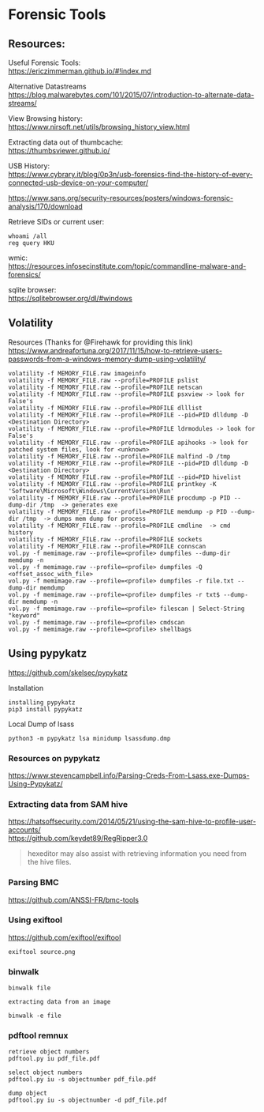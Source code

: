 # Forensic Tools

## Resources:

Useful Forensic Tools:  
https://ericzimmerman.github.io/#!index.md

Alternative Datastreams  
https://blog.malwarebytes.com/101/2015/07/introduction-to-alternate-data-streams/

View Browsing history:  
https://www.nirsoft.net/utils/browsing_history_view.html

Extracting data out of thumbcache:  
https://thumbsviewer.github.io/

USB History:  
https://www.cybrary.it/blog/0p3n/usb-forensics-find-the-history-of-every-connected-usb-device-on-your-computer/

https://www.sans.org/security-resources/posters/windows-forensic-analysis/170/download

Retrieve SIDs or current user:  
```
whoami /all
reg query HKU
```

wmic:  
https://resources.infosecinstitute.com/topic/commandline-malware-and-forensics/

sqlite browser:  
https://sqlitebrowser.org/dl/#windows


## Volatility

Resources (Thanks for @Firehawk for providing this link)
https://www.andreafortuna.org/2017/11/15/how-to-retrieve-users-passwords-from-a-windows-memory-dump-using-volatility/ 

```
volatility -f MEMORY_FILE.raw imageinfo
volatility -f MEMORY_FILE.raw --profile=PROFILE pslist
volatility -f MEMORY_FILE.raw --profile=PROFILE netscan
volatility -f MEMORY_FILE.raw --profile=PROFILE psxview -> look for False's
volatility -f MEMORY_FILE.raw --profile=PROFILE dlllist
volatility -f MEMORY_FILE.raw --profile=PROFILE --pid=PID dlldump -D <Destination Directory>
volatility -f MEMORY_FILE.raw --profile=PROFILE ldrmodules -> look for False's
volatility -f MEMORY_FILE.raw --profile=PROFILE apihooks -> look for patched system files, look for <unknown>
volatility -f MEMORY_FILE.raw --profile=PROFILE malfind -D /tmp
volatility -f MEMORY_FILE.raw --profile=PROFILE --pid=PID dlldump -D <Destination Directory>
volatility -f MEMORY_FILE.raw --profile=PROFILE --pid=PID hivelist
volatility -f MEMORY_FILE.raw --profile=PROFILE printkey -K 'Software\Microsoft\Windows\CurrentVersion\Run'
volatility -f MEMORY_FILE.raw --profile=PROFILE procdump -p PID --dump-dir /tmp  -> generates exe
volatility -f MEMORY_FILE.raw --profile=PROFILE memdump -p PID --dump-dir /tmp  -> dumps mem dump for process
volatility -f MEMORY_FILE.raw --profile=PROFILE cmdline  -> cmd history
volatility -f MEMORY_FILE.raw --profile=PROFILE sockets
volatility -f MEMORY_FILE.raw --profile=PROFILE connscan
vol.py -f memimage.raw --profile=<profile> dumpfiles --dump-dir memdump -n
vol.py -f memimage.raw --profile=<profile> dumpfiles -Q <offset_assoc_with_file>
vol.py -f memimage.raw --profile=<profile> dumpfiles -r file.txt --dump-dir memdump
vol.py -f memimage.raw --profile=<profile> dumpfiles -r txt$ --dump-dir memdump -n
vol.py -f memimage.raw --profile=<profile> filescan | Select-String "keyword"
vol.py -f memimage.raw --profile=<profile> cmdscan
vol.py -f memimage.raw --profile=<profile> shellbags
```

## Using pypykatz
https://github.com/skelsec/pypykatz

Installation
```
installing pypykatz
pip3 install pypykatz
```

Local Dump of lsass
```
python3 -m pypykatz lsa minidump lsassdump.dmp
```

### Resources on pypykatz
https://www.stevencampbell.info/Parsing-Creds-From-Lsass.exe-Dumps-Using-Pypykatz/  

### Extracting data from SAM hive
https://hatsoffsecurity.com/2014/05/21/using-the-sam-hive-to-profile-user-accounts/  
https://github.com/keydet89/RegRipper3.0  

> hexeditor may also assist with retrieving information you need from the hive files.

### Parsing BMC
https://github.com/ANSSI-FR/bmc-tools

### Using exiftool
https://github.com/exiftool/exiftool

```
exiftool source.png
```

### binwalk
```
binwalk file

extracting data from an image

binwalk -e file
```

### pdftool remnux
```
retrieve object numbers
pdftool.py iu pdf_file.pdf

select object numbers
pdftool.py iu -s objectnumber pdf_file.pdf

dump object
pdftool.py iu -s objectnumber -d pdf_file.pdf
```
